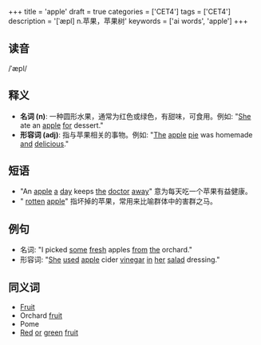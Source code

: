 +++
title = 'apple'
draft = true
categories = ['CET4']
tags = ['CET4']
description = '[ˈæpl] n.苹果，苹果树'
keywords = ['ai words', 'apple']
+++

## 读音
/ˈæpl/

## 释义
- **名词 (n)**: 一种圆形水果，通常为红色或绿色，有甜味，可食用。例如: "[She](/zh/post/she/) ate an [apple](/zh/post/apple/) [for](/zh/post/for/) dessert."
- **形容词 (adj)**: 指与苹果相关的事物。例如: "[The](/zh/post/the/) [apple](/zh/post/apple/) [pie](/zh/post/pie/) was homemade [and](/zh/post/and/) [delicious](/zh/post/delicious/)."

## 短语
- "An [apple](/zh/post/apple/) [a](/zh/post/a/) [day](/zh/post/day/) keeps [the](/zh/post/the/) [doctor](/zh/post/doctor/) [away](/zh/post/away/)" 意为每天吃一个苹果有益健康。
- " [rotten](/zh/post/rotten/) [apple](/zh/post/apple/)" 指坏掉的苹果，常用来比喻群体中的害群之马。

## 例句
- 名词: "I picked [some](/zh/post/some/) [fresh](/zh/post/fresh/) apples [from](/zh/post/from/) [the](/zh/post/the/) orchard."
- 形容词: "[She](/zh/post/she/) [used](/zh/post/used/) [apple](/zh/post/apple/) cider [vinegar](/zh/post/vinegar/) [in](/zh/post/in/) [her](/zh/post/her/) [salad](/zh/post/salad/) dressing."

## 同义词
- [Fruit](/zh/post/fruit/)
- Orchard [fruit](/zh/post/fruit/)
- Pome
- [Red](/zh/post/red/) [or](/zh/post/or/) [green](/zh/post/green/) [fruit](/zh/post/fruit/)
